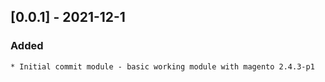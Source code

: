 ## [0.0.1] - 2021-12-1
### Added
    * Initial commit module - basic working module with magento 2.4.3-p1

